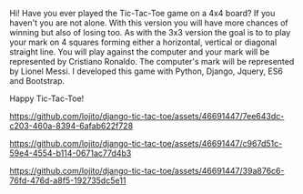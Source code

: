 Hi! Have you ever played the Tic-Tac-Toe game on a 4x4 board? If you haven't you are not alone. With this version you will have more chances of winning but also of losing too. As with the 3x3 version the goal is to to play your mark on 4 squares forming either a horizontal, vertical or diagonal straight line. You will play against the computer and your mark will be represented by Cristiano Ronaldo. The computer's mark will be represented by Lionel Messi. I developed this game with Python, Django, Jquery, ES6 and Bootstrap.

Happy Tic-Tac-Toe!


https://github.com/lojito/django-tic-tac-toe/assets/46691447/7ee643dc-c203-460a-8394-6afab622f728




https://github.com/lojito/django-tic-tac-toe/assets/46691447/c967d51c-59e4-4554-b114-0671ac77d4b3




https://github.com/lojito/django-tic-tac-toe/assets/46691447/39a876c6-76fd-476d-a8f5-192735dc5e11

